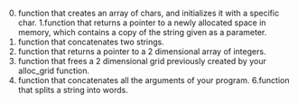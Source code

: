 0.  function that creates an array of chars, and initializes it with a specific char.
1.function that returns a pointer to a newly allocated space in memory, which contains a copy of the string given as a parameter.
2. function that concatenates two strings.
3. function that returns a pointer to a 2 dimensional array of integers.
4. function that frees a 2 dimensional grid previously created by your alloc_grid function.
5. function that concatenates all the arguments of your program.
6.function that splits a string into words. 
